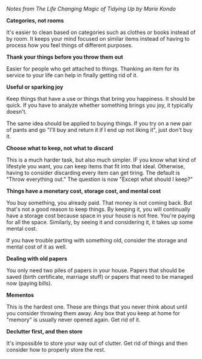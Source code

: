 *Notes from The Life Changing Magic of Tidying Up by Marie Kondo*


**Categories, not rooms**

It's easier to clean based on categories such as clothes or books instead of by room. It keeps your mind focused on similar items instead of having to process how you feel things of different purposes.


**Thank your things before you throw them out**

Easier for people who get attached to things. Thanking an item for its service to your life can help in finally getting rid of it. 


**Useful or sparking joy**

Keep things that have a use or things that bring you happiness. It should be quick. If you have to analyze whether something brings you joy, it typically doesn't.

The same idea should be applied to buying things. If you try on a new pair of pants and go "I'll buy and return it if I end up not liking it", just don't buy it. 


**Choose what to keep, not what to discard**

This is a much harder task, but also much simpler. IF you know what kind of lifestyle you want, you can keep items that fit into that ideal. Otherwise, having to consider discarding every item can get tiring. The default is "Throw everything out." The question is now "Except what should I keep?"


**Things have a monetary cost, storage cost, and mental cost**

You buy something, you already paid. That money is not coming back. But that's not a good reason to keep things. By keeping it, you will continually have a storage cost because space in your house is not free. You're paying for all the space. Similarly, by seeing it and considering it, it takes up some mental cost.

If you have trouble parting with something old, consider the storage and mental cost of it as well. 


**Dealing with old papers**

You only need two piles of papers in your house. Papers that should be saved (birth certificate, marriage stuff) or papers that need to be managed now (paying bills). 


**Mementos**

This is the hardest one. These are things that you never think about until you consider throwing them away. Any box that you keep at home for "memory" is usually never opened again. Get rid of it. 


**Declutter first, and then store**

It's impossible to store your way out of clutter. Get rid of things and then consider how to properly store the rest.
